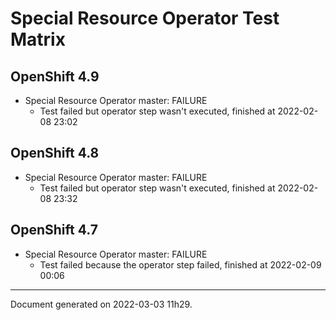 
Special Resource Operator Test Matrix
=====================================

OpenShift 4.9
-------------



* Special Resource Operator master: FAILURE
  - Test failed but operator step wasn't executed, finished at 2022-02-08 23:02

OpenShift 4.8
-------------



* Special Resource Operator master: FAILURE
  - Test failed but operator step wasn't executed, finished at 2022-02-08 23:32

OpenShift 4.7
-------------



* Special Resource Operator master: FAILURE
  - Test failed because the operator step failed, finished at 2022-02-09 00:06

---
Document generated on 2022-03-03 11h29.

